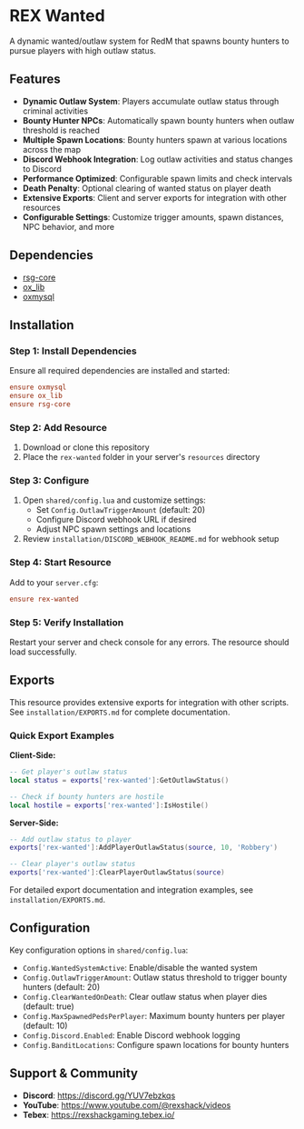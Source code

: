 # REX Wanted

A dynamic wanted/outlaw system for RedM that spawns bounty hunters to pursue players with high outlaw status.

## Features
- **Dynamic Outlaw System**: Players accumulate outlaw status through criminal activities
- **Bounty Hunter NPCs**: Automatically spawn bounty hunters when outlaw threshold is reached
- **Multiple Spawn Locations**: Bounty hunters spawn at various locations across the map
- **Discord Webhook Integration**: Log outlaw activities and status changes to Discord
- **Performance Optimized**: Configurable spawn limits and check intervals
- **Death Penalty**: Optional clearing of wanted status on player death
- **Extensive Exports**: Client and server exports for integration with other resources
- **Configurable Settings**: Customize trigger amounts, spawn distances, NPC behavior, and more

## Dependencies
- [rsg-core](https://github.com/Rexshack-RedM/rsg-core)
- [ox_lib](https://github.com/Rexshack-RedM/ox_lib)
- [oxmysql](https://github.com/CommunityOx/oxmysql/releases/latest/download/oxmysql.zip)

## Installation

### Step 1: Install Dependencies
Ensure all required dependencies are installed and started:
```cfg
ensure oxmysql
ensure ox_lib
ensure rsg-core
```

### Step 2: Add Resource
1. Download or clone this repository
2. Place the `rex-wanted` folder in your server's `resources` directory

### Step 3: Configure
1. Open `shared/config.lua` and customize settings:
   - Set `Config.OutlawTriggerAmount` (default: 20)
   - Configure Discord webhook URL if desired
   - Adjust NPC spawn settings and locations
2. Review `installation/DISCORD_WEBHOOK_README.md` for webhook setup

### Step 4: Start Resource
Add to your `server.cfg`:
```cfg
ensure rex-wanted
```

### Step 5: Verify Installation
Restart your server and check console for any errors. The resource should load successfully.

## Exports

This resource provides extensive exports for integration with other scripts. See `installation/EXPORTS.md` for complete documentation.

### Quick Export Examples

**Client-Side:**
```lua
-- Get player's outlaw status
local status = exports['rex-wanted']:GetOutlawStatus()

-- Check if bounty hunters are hostile
local hostile = exports['rex-wanted']:IsHostile()
```

**Server-Side:**
```lua
-- Add outlaw status to player
exports['rex-wanted']:AddPlayerOutlawStatus(source, 10, 'Robbery')

-- Clear player's outlaw status
exports['rex-wanted']:ClearPlayerOutlawStatus(source)
```

For detailed export documentation and integration examples, see `installation/EXPORTS.md`.

## Configuration

Key configuration options in `shared/config.lua`:
- `Config.WantedSystemActive`: Enable/disable the wanted system
- `Config.OutlawTriggerAmount`: Outlaw status threshold to trigger bounty hunters (default: 20)
- `Config.ClearWantedOnDeath`: Clear outlaw status when player dies (default: true)
- `Config.MaxSpawnedPedsPerPlayer`: Maximum bounty hunters per player (default: 10)
- `Config.Discord.Enabled`: Enable Discord webhook logging
- `Config.BanditLocations`: Configure spawn locations for bounty hunters

## Support & Community
- **Discord**: https://discord.gg/YUV7ebzkqs
- **YouTube**: https://www.youtube.com/@rexshack/videos
- **Tebex**: https://rexshackgaming.tebex.io/
